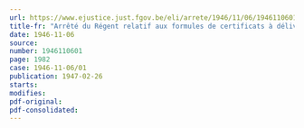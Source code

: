 ```yaml
---
url: https://www.ejustice.just.fgov.be/eli/arrete/1946/11/06/1946110601/justel
title-fr: "Arrêté du Régent relatif aux formules de certificats à délivrer par le jury d'homologation"
date: 1946-11-06
source:
number: 1946110601
page: 1982
case: 1946-11-06/01
publication: 1947-02-26
starts:
modifies:
pdf-original:
pdf-consolidated:
---
```


